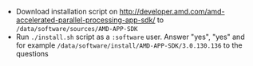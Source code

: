 - Download installation script on <http://developer.amd.com/amd-accelerated-parallel-processing-app-sdk/> to `/data/software/sources/AMD-APP-SDK`
- Run `./install.sh` script as a `:software` user. Answer "yes", "yes" and for example `/data/software/install/AMD-APP-SDK/3.0.130.136` to the questions
